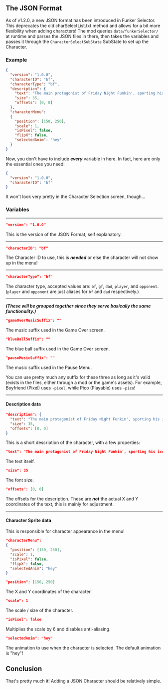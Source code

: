 ## The JSON Format

As of v1.2.0, a new JSON format has been introduced in Funker Selector. This deprecates the old charSelectList.txt method
and allows for a bit more flexibility when adding characters!
The mod queries `data/funkerSelector/` at runtime and parses the JSON files in there, then takes the variables and passes it through the `CharacterSelectSubState` SubState to set up the Character.

### Example

``` json
{
  "version": "1.0.0",
  "characterID": "bf",
  "characterType": "bf",
  "description": {
    "text": "The main protagonist of Friday Night Funkin', sporting his iconic blue hair and red-blue cap. Girlfriend loves him, her parents on the other hand...",
    "size": 35,
    "offsets": [0, 0]
  },
  "characterMenu":
  {
    "position": [150, 250],
    "scale": 1,
    "isPixel": false,
    "flipX": false,
    "selectedAnim": "hey"
  }
}
```

Now, you don't have to include ***every*** variable in here. In fact, here are only the essential ones you need:

``` json
{
  "version": "1.0.0",
  "characterID": "bf"
}
```

It won't look very pretty in the Character Selection screen, though...

### Variables

---

``` json
"version": "1.0.0"
```
This is the version of the JSON Format, self explanatory.

---

``` json
"characterID": "bf"
```
The Character ID to use, this is ***needed*** or else the character will not show up in the menu!

---

``` json
"characterType": "bf"
```
The character type, accepted values are: `bf`, `gf`, `dad`, `player`, and `opponent`.
(`player` and `opponent` are just aliases for `bf` and `dad` respectively.)

---

***(These will be grouped together since they serve basically the same functionality.)***

``` json
"gameOverMusicSuffix": ""
```
The music suffix used in the Game Over screen.

``` json
"blueBallSuffix": ""
```
The blue ball suffix used in the Game Over screen.

``` json
"pauseMusicSuffix": ""
```
The music suffix used in the Pause Menu.

You can use pretty much any suffix for these three as long as it's valid (exists in the files, either through a mod or the game's assets).
For example, Boyfriend (Pixel) uses `-pixel`, while Pico (Playable) uses `-pico`!

---

#### Description data

``` json
"description": {
  "text": "The main protagonist of Friday Night Funkin', sporting his iconic blue hair and red-blue cap. Girlfriend loves him, her parents on the other hand...",
  "size": 35,
  "offsets": [0, 0]
}
```
This is a short description of the character, with a few properties:

```json
"text": "The main protagonist of Friday Night Funkin', sporting his iconic blue hair and red-blue cap. Girlfriend loves him, her parents on the other hand..."
``` 
The text itself.

```json
"size": 35
```
The font size.

```json
"offsets": [0, 0]
```
The offsets for the description. These are ***not*** the actual X and Y coordinates of the text, this is mainly for adjustment.

---

#### Character Sprite data

This is responsible for character appearance in the menu!

``` json
"characterMenu":
{
  "position": [150, 250],
  "scale": 1,
  "isPixel": false,
  "flipX": false,
  "selectedAnim": "hey"
}
```

```json
"position": [150, 250]
```
The X and Y coordinates of the character.

```json
"scale": 1
```
The scale / size of the character.

```json
"isPixel": false
```
Multiplies the scale by 6 and disables anti-aliasing.

```json
"selectedAnim": "hey"
```
The animation to use when the character is selected.
The default animation is "hey"!

## Conclusion
That's pretty much it! Adding a JSON Character should be relatively simple.

